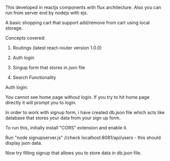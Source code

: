 This developed in reactjs components with flux architecture. Also you can run from server end by nodejs with ejs.

A basic shopping cart that support add/remove from cart using local storage.

Concepts covered:

1. Routings (latest react-router version 1.0.0)

2. Auth login

3. Singup form that stores in json file

4. Search Functionality


Auth login:

You cannot see home page without login. If you try to hit home page directly it will prompt you to login.

In order to work with signup form, i have created db.json file which acts like database that stores your data from your sign up form.

To run this, initially install "CORS" extension and enable it. 


Run "node signupserver.js" //check localhost:8081/api/users - this should display json data.


Now try filling signup that allows you to store data in db.json file.